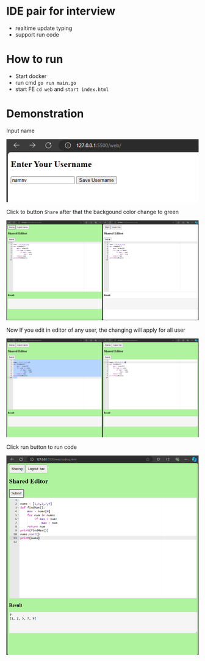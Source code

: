 # IDE pair for interview

- realtime update typing
- support run code


# How to run

- Start docker
- run cmd `go run main.go`
- start FE `cd web` and `start index.html` 

# Demonstration

Input name

![alt text](docs/image.png)

Click to button `Share` after that the backgound color change to green

![alt text](docs/image-1.png)

Now If you edit in editor of any user, the changing will apply for all user

![alt text](docs/image-2.png)

Click run button to run code

![alt text](docs/image-3.png)
